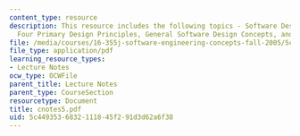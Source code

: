 ```yaml
---
content_type: resource
description: This resource includes the following topics - Software Design Principles,
  Four Primary Design Principles, General Software Design Concepts, and Design Methods.
file: /media/courses/16-355j-software-engineering-concepts-fall-2005/5c4493536832111845f291d3d62a6f38_cnotes5.pdf
file_type: application/pdf
learning_resource_types:
- Lecture Notes
ocw_type: OCWFile
parent_title: Lecture Notes
parent_type: CourseSection
resourcetype: Document
title: cnotes5.pdf
uid: 5c449353-6832-1118-45f2-91d3d62a6f38
---
```

